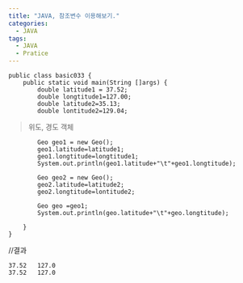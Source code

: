 ```yaml
---
title: "JAVA, 참조변수 이용해보기."
categories:
  - JAVA
tags:
  - JAVA
  - Pratice
---
```



	public class basic033 {
		public static void main(String []args) {
			double latitude1 = 37.52;
			double longtitude1=127.00;
			double latitude2=35.13;
			double lontitude2=129.04;	
>위도, 경도 객체

			Geo geo1 = new Geo();
			geo1.latitude=latitude1;
			geo1.longtitude=longtitude1;
			System.out.println(geo1.latitude+"\t"+geo1.longtitude);
			
			Geo geo2 = new Geo();
			geo2.latitude=latitude2;
			geo2.longtitude=lontitude2;
			
			Geo geo =geo1;
			System.out.println(geo.latitude+"\t"+geo.longtitude);
			
		}
	}

//결과

	37.52	127.0
	37.52	127.0
